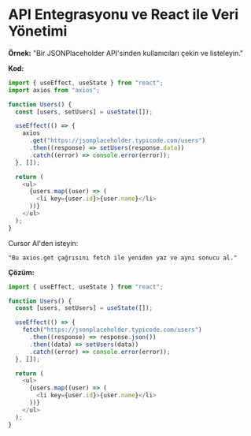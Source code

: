# API Entegrasyonu ve React ile Veri Yönetimi

**Örnek:**
"Bir JSONPlaceholder API'sinden kullanıcıları çekin ve listeleyin."

**Kod:**

```javascript
import { useEffect, useState } from "react";
import axios from "axios";

function Users() {
  const [users, setUsers] = useState([]);

  useEffect(() => {
    axios
      .get("https://jsonplaceholder.typicode.com/users")
      .then((response) => setUsers(response.data))
      .catch((error) => console.error(error));
  }, []);

  return (
    <ul>
      {users.map((user) => (
        <li key={user.id}>{user.name}</li>
      ))}
    </ul>
  );
}
```

Cursor AI'den isteyin:

```
"Bu axios.get çağrısını fetch ile yeniden yaz ve aynı sonucu al."
```

**Çözüm:**

```javascript
import { useEffect, useState } from "react";

function Users() {
  const [users, setUsers] = useState([]);

  useEffect(() => {
    fetch("https://jsonplaceholder.typicode.com/users")
      .then((response) => response.json())
      .then((data) => setUsers(data))
      .catch((error) => console.error(error));
  }, []);

  return (
    <ul>
      {users.map((user) => (
        <li key={user.id}>{user.name}</li>
      ))}
    </ul>
  );
}
```
